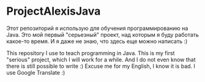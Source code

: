 ProjectAlexisJava
=================
Этот репозиторий я использую для обучения программированию на Java. 
Это мой первый "серьезный" проект, над которым я буду работать какое-то время.
И я даже не знаю, что здесь еще можно написать :)

This repository I use to teach programming in Java. 
This is my first "serious" project, which I will work for a while. 
And I do not even know that there is still possible to write :)
Excuse me for my English, I know it is bad. I use Google Translate :)
